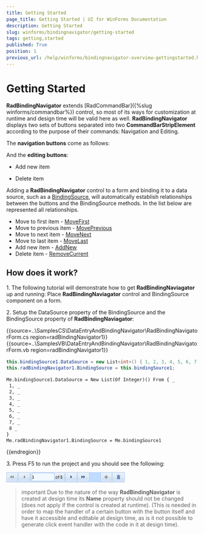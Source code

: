 ```yaml
---
title: Getting Started
page_title: Getting Started | UI for WinForms Documentation
description: Getting Started
slug: winforms/bindingnavigator/getting-started
tags: getting,started
published: True
position: 1
previous_url: /help/winforms/bindingnavigator-overview-gettingstarted.html
---
```


# Getting Started
 
__RadBindingNavigator__ extends [RadCommandBar]({%slug winforms/commandbar%}) control, so most of its ways for customization at runtime and design time will be valid here as well. __RadBindingNavigator__ displays two sets of buttons separated into two __CommandBarStripElement__ according to the purpose of their commands: Navigation and Editing.
        

The __navigation buttons__ come as follows:
        

And the __editing buttons__:
        

* Add new item
            

* Delete item
            

Adding a __RadBindingNavigator__ control to a form and binding it to a data source, such as a [BindingSource](http://msdn.microsoft.com/en-us/library/system.windows.forms.bindingsource%28v=vs.110%29.aspx), will automatically establish relationships between the buttons and the BindingSource methods. In the list below are represented all relationships.
        
* Move to first item - [MoveFirst](https://msdn.microsoft.com/en-us/library/ms158169(v=vs.110).aspx) 
* Move to previous item - [MovePrevious](https://msdn.microsoft.com/en-us/library/ms158172(v=vs.110).aspx)
* Move to next item - [MoveNext](https://msdn.microsoft.com/en-us/library/ms158171(v=vs.110).aspx)
* Move to last item - [MoveLast](https://msdn.microsoft.com/en-us/library/ms158170(v=vs.110).aspx)
* Add new item - [AddNew](https://msdn.microsoft.com/en-us/library/ms158154(v=vs.110).aspx)
* Delete item - [RemoveCurrent](https://msdn.microsoft.com/en-us/library/ms158184(v=vs.110).aspx)

## How does it work?

1\. The following tutorial will demonstrate how to get __RadBindingNaviagator__ up and running: Place __RadBindingNaviagator__ control and BindingSource component on a form.
            

2\. Setup the DataSource property of the BindingSource and the BindingSource property of __RadBindingNaviagator__:
          
{{source=..\SamplesCS\DataEntryAndBindingNavigator\RadBindingNavigatorForm.cs region=radBindingNavigator1}} 
{{source=..\SamplesVB\DataEntryAndBindingNavigator\RadBindingNavigatorForm.vb region=radBindingNavigator1}} 

````C#
this.bindingSource1.DataSource = new List<int>() { 1, 2, 3, 4, 5, 6, 7, 8 };
this.radBindingNavigator1.BindingSource = this.bindingSource1;

````
````VB.NET
Me.bindingSource1.DataSource = New List(Of Integer)() From { _
 1, _
 2, _
 3, _
 4, _
 5, _
 6, _
 7, _
 8 _
}
Me.radBindingNavigator1.BindingSource = Me.bindingSource1

````

{{endregion}} 

3\. Press F5 to run the project and you should see the following:

![bindingnavigator-overview-gettingstarted 001](images/bindingnavigator-overview-gettingstarted001.png)

>important Due to the nature of the way __RadBindingNavigator__ is created at design time its __Name__ property should not be changed (does not apply if the control is created at runtime).
>(This is needed in order to map the handler of a certain button with the button itself and have it accessible and editable at design time, as is it not possible to generate click event handler with the code in it at design time).
>


